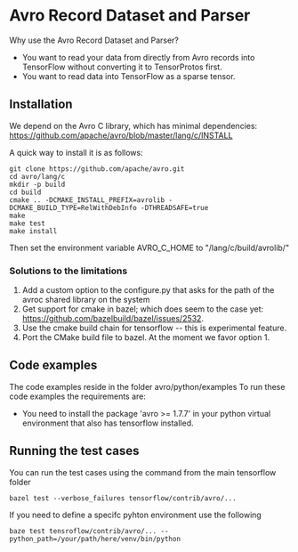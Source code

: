 # Avro Record Dataset and Parser
Why use the Avro Record Dataset and Parser?
* You want to read your data from directly from Avro records into TensorFlow without converting it to TensorProtos first.
* You want to read data into TensorFlow as a sparse tensor.

## Installation

We depend on the Avro C library, which has minimal dependencies:
https://github.com/apache/avro/blob/master/lang/c/INSTALL

A quick way to install it is as follows:

```
git clone https://github.com/apache/avro.git
cd avro/lang/c
mkdir -p build
cd build
cmake .. -DCMAKE_INSTALL_PREFIX=avrolib -DCMAKE_BUILD_TYPE=RelWithDebInfo -DTHREADSAFE=true
make
make test
make install
```

Then set the environment variable AVRO_C_HOME to "<full-path-to-your-cloned-avro-repo>/lang/c/build/avrolib/"

### Solutions to the limitations
1. Add a custom option to the configure.py that asks for the path of the avroc shared library on the system
2. Get support for cmake in bazel; which does seem to the case yet: https://github.com/bazelbuild/bazel/issues/2532.
3. Use the cmake build chain for tensorflow -- this is experimental feature.
4. Port the CMake build file to bazel.
At the moment we favor option 1.

## Code examples
The code examples reside in the folder
avro/python/examples
To run these code examples the requirements are:

* You need to install the package 'avro >= 1.7.7' in your python virtual environment that also has tensorflow installed.

## Running the test cases
You can run the test cases using the command from the main tensorflow folder

`bazel test --verbose_failures tensorflow/contrib/avro/...`

If you need to define a specifc pyhton environment use the following

`baze test tensroflow/contrib/avro/... --python_path=/your/path/here/venv/bin/python`
